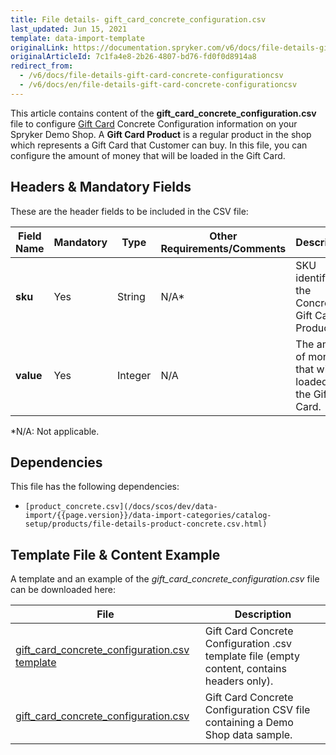 ```yaml
---
title: File details- gift_card_concrete_configuration.csv
last_updated: Jun 15, 2021
template: data-import-template
originalLink: https://documentation.spryker.com/v6/docs/file-details-gift-card-concrete-configurationcsv
originalArticleId: 7c1fa4e8-2b26-4807-bd76-fd0f0d8914a8
redirect_from:
  - /v6/docs/file-details-gift-card-concrete-configurationcsv
  - /v6/docs/en/file-details-gift-card-concrete-configurationcsv
---
```


This article contains content of the **gift_card_concrete_configuration.csv** file to configure [Gift Card](/docs/scos/user/features/{{page.version}}/gift-cards-feature-overview.html) Concrete Configuration information on your Spryker Demo Shop. A **Gift Card Product** is a regular product in the shop which represents a Gift Card that Customer can buy. In this file, you can configure the amount of money that will be loaded in the Gift Card.

## Headers & Mandatory Fields 
These are the header fields to be included in the CSV file:

| Field Name | Mandatory | Type | Other Requirements/Comments | Description |
| --- | --- | --- | --- | --- |
| **sku** | Yes | String |N/A* | SKU identifier of the Concrete Gift Card Product. |
| **value** | Yes | Integer |N/A |The amount of money that will be loaded in the Gift Card.  |
*N/A: Not applicable.

## Dependencies

This file has the following dependencies:
*     [product_concrete.csv](/docs/scos/dev/data-import/{{page.version}}/data-import-categories/catalog-setup/products/file-details-product-concrete.csv.html)

## Template File & Content Example
A template and an example of the *gift_card_concrete_configuration.csv*  file can be downloaded here:

| File | Description |
| --- | --- |
| [gift_card_concrete_configuration.csv template](https://spryker.s3.eu-central-1.amazonaws.com/docs/Developer+Guide/Back-End/Data+Manipulation/Data+Ingestion/Data+Import/Data+Import+Categories/Special+Product+Types/Gift+Cards/Template+gift_card_concrete_configuration.csv) | Gift Card Concrete Configuration .csv template file (empty content, contains headers only). |
| [gift_card_concrete_configuration.csv](https://spryker.s3.eu-central-1.amazonaws.com/docs/Developer+Guide/Back-End/Data+Manipulation/Data+Ingestion/Data+Import/Data+Import+Categories/Special+Product+Types/Gift+Cards/gift_card_concrete_configuration.csv) | Gift Card Concrete Configuration CSV file containing a Demo Shop data sample. |
